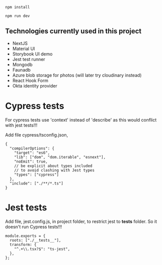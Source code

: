 ```
npm install

npm run dev
```
## Technologies currently used in this project
- NextJS
- Material UI
- Storybook UI demo
- Jest test runner
- Mongodb
- Faunadb
- Azure blob storage for photos (will later try cloudinary instead)
- React Hook Form
- Okta identity provider

# Cypress tests 
For cypress tests use 'context' instead of 'describe' as this would conflict with jest tests!!!

Add file cypress/tsconfig.json,
```
{
  "compilerOptions": {
    "target": "es6",
    "lib": ["dom", "dom.iterable", "esnext"],
    "noEmit": true,
    // be explicit about types included
    // to avoid clashing with Jest types
    "types": ["cypress"]
  },
  "include": ["./**/*.ts"]
}
```

# Jest tests
Add file, jest.config.js, in project folder, to restrict jest to __tests__ folder. So it doesn't run Cypress tests!!!
```
module.exports = {
  roots: ["./__tests__"],
  transform: {
    "^.+\\.tsx?$": "ts-jest",
  },
};
```
